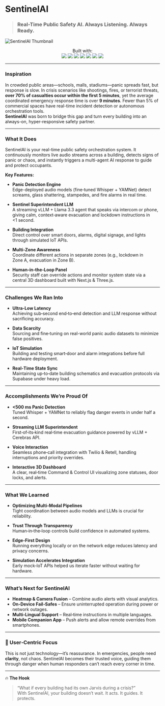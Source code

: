 # SentinelAI

> ### **Real-Time Public Safety AI. Always Listening. Always Ready.**

<img src="public/thumbnail.png" alt="SentinelAI Thumbnail"/>

<p align="center">
  Built with: <br/>
  <img src="https://img.shields.io/badge/TypeScript-007ACC?style=for-the-badge&logo=typescript&logoColor=white" />
  <img src="https://img.shields.io/badge/Next.js-000000?style=for-the-badge&logo=nextdotjs&logoColor=white" />
  <img src="https://img.shields.io/badge/Three.js-000000?style=for-the-badge&logo=three.js&logoColor=white" />
  <img src="https://img.shields.io/badge/Tailwind_CSS-38B2AC?style=for-the-badge&logo=tailwind-css&logoColor=white" />
  <img src="https://img.shields.io/badge/Node.js-339933?style=for-the-badge&logo=nodedotjs&logoColor=white" />
  <img src="https://img.shields.io/badge/Supabase-3ECF8E?style=for-the-badge&logo=supabase&logoColor=white" />
  <img src="https://img.shields.io/badge/Twilio-F22F46?style=for-the-badge&logo=twilio&logoColor=white" />
</p>

---

### Inspiration

In crowded public areas—schools, malls, stadiums—panic spreads fast, but response is slow. In crisis scenarios like shootings, fires, or terrorist threats, **over 70% of casualties occur within the first 5 minutes**, yet the average coordinated emergency response time is over **9 minutes**. Fewer than 5% of commercial spaces have real-time incident detection or autonomous orchestration tools.  
**SentinelAI** was born to bridge this gap and turn every building into an always-on, hyper-responsive safety partner.

---

### What It Does

SentinelAI is your real-time public safety orchestration system. It continuously monitors live audio streams across a building, detects signs of panic or chaos, and instantly triggers a multi-agent AI response to guide and protect occupants.

**Key Features:**

- **Panic Detection Engine**  
  Edge-deployed audio models (fine‑tuned Whisper + YAMNet) detect screams, glass shattering, stampedes, and fire alarms in real time.

- **Sentinel Superintendent LLM**  
  A streaming vLLM + Llama 3.3 agent that speaks via intercom or phone, giving calm, context‑aware evacuation and lockdown instructions in <1 second.

- **Building Integration**  
  Direct control over smart doors, alarms, digital signage, and lights through simulated IoT APIs.

- **Multi‑Zone Awareness**  
  Coordinate different actions in separate zones (e.g., lockdown in Zone A, evacuation in Zone B).

- **Human‑in‑the‑Loop Panel**  
  Security staff can override actions and monitor system state via a central 3D dashboard built with Next.js & Three.js.

---

### Challenges We Ran Into

- **Ultra‑Low Latency**  
  Achieving sub‑second end‑to‑end detection and LLM response without sacrificing accuracy.

- **Data Scarcity**  
  Sourcing and fine‑tuning on real-world panic audio datasets to minimize false positives.

- **IoT Simulation**  
  Building and testing smart‑door and alarm integrations before full hardware deployment.

- **Real‑Time State Sync**  
  Maintaining up‑to‑date building schematics and evacuation protocols via Supabase under heavy load.

---

### Accomplishments We’re Proud Of

- **<500 ms Panic Detection**  
  Tuned Whisper + YAMNet to reliably flag danger events in under half a second.

- **Streaming LLM Superintendent**  
  First‑of‑its‑kind real‑time evacuation guidance powered by vLLM + Cerebras API.

- **Voice Interaction**  
  Seamless phone‑call integration with Twilio & Retell, handling interruptions and priority overrides.

- **Interactive 3D Dashboard**  
  A clear, real‑time Command & Control UI visualizing zone statuses, door locks, and alerts.

---

### What We Learned

- **Optimizing Multi‑Modal Pipelines**  
  Tight coordination between audio models and LLMs is crucial for reliability.

- **Trust Through Transparency**  
  Human‑in‑the‑loop controls build confidence in automated systems.

- **Edge‑First Design**  
  Running everything locally or on the network edge reduces latency and privacy concerns.

- **Simulation Accelerates Integration**  
  Early mock‑IoT APIs helped us iterate faster without waiting for hardware.

---

### What’s Next for SentinelAI

- **Heatmap & Camera Fusion** – Combine audio alerts with visual analytics.
- **On‑Device Fail‑Safes** – Ensure uninterrupted operation during power or network outages.
- **Multi‑Lingual Support** – Real‑time instructions in multiple languages.
- **Mobile Companion App** – Push alerts and allow remote overrides from smartphones.

---

### 🧍 User‑Centric Focus

This is not just technology—it’s reassurance. In emergencies, people need **clarity**, not chaos. SentinelAI becomes their trusted voice, guiding them through danger when human responders can’t reach every corner in time.

---

🔥 **The Hook**

> “What if every building had its own Jarvis during a crisis?”  
> With SentinelAI, your building doesn’t wait. It acts. It guides. It protects.
